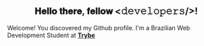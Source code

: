<div>
  <div align="center">
    <h2> 𝐇𝐞𝐥𝐥𝐨 𝐭𝐡𝐞𝐫𝐞, 𝐟𝐞𝐥𝐥𝐨𝐰 <𝚍𝚎𝚟𝚎𝚕𝚘𝚙𝚎𝚛𝚜/>!</h2>
  </div>
  <p> 
    Welcome! You discovered my Github profile.
    I'm a Brazilian Web Development Student at <a href="https://github.com/betrybe"><b>Trybe</b></a>
  <p/>
  
<div/>
